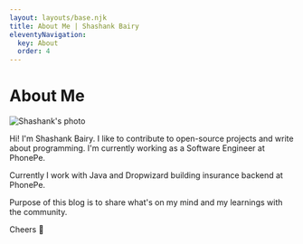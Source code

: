 ```yaml
---
layout: layouts/base.njk
title: About Me | Shashank Bairy
eleventyNavigation:
  key: About
  order: 4
---
```


<h1>About Me</h1>

<img class="responsive-img" src="{{ '/img/about.JPG' | url }}" alt="Shashank's photo">

Hi! I'm Shashank Bairy. I like to contribute to open-source projects and write about programming. I'm currently working as a Software Engineer at PhonePe.

Currently I work with Java and Dropwizard building insurance backend at PhonePe.

Purpose of this blog is to share what's on my mind and my learnings with the community.

Cheers 🍻
